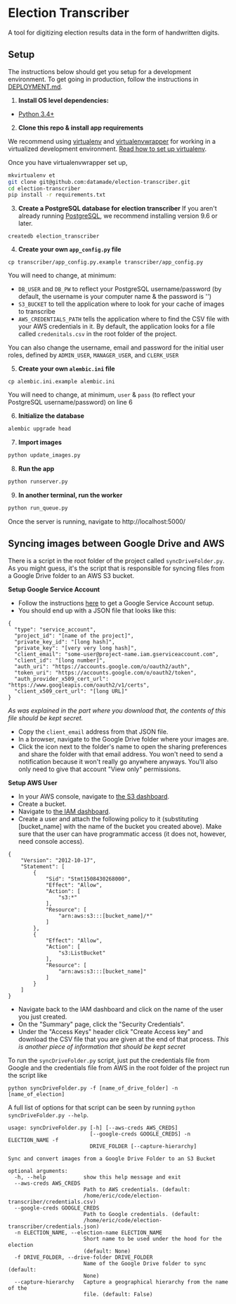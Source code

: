 # Election Transcriber

A tool for digitizing election results data in the form of handwritten digits.

## Setup

The instructions below should get you setup for a development environment. To
get going in production, follow the instructions in
[DEPLOYMENT.md](DEPLOYMENT.md).


1. **Install OS level dependencies:**

  * [Python 3.4+](https://www.python.org/download/)

2. **Clone this repo & install app requirements**

  We recommend using [virtualenv](http://virtualenv.readthedocs.org/en/latest/virtualenv.html) and [virtualenvwrapper](http://virtualenvwrapper.readthedocs.org/en/latest/install.html) for working in a virtualized development environment. [Read how to set up virtualenv](http://docs.python-guide.org/en/latest/dev/virtualenvs/).

  Once you have virtualenvwrapper set up,
  ```bash
  mkvirtualenv et
  git clone git@github.com:datamade/election-transcriber.git
  cd election-transcriber
  pip install -r requirements.txt
  ```
3. **Create a PostgreSQL database for election transcriber**
  If you aren't already running [PostgreSQL](http://www.postgresql.org/), we recommend installing version 9.6 or later.

  ```
  createdb election_transcriber
  ```

4. **Create your own `app_config.py` file**

  ```
  cp transcriber/app_config.py.example transcriber/app_config.py
  ```

  You will need to change, at minimum:
  - `DB_USER` and `DB_PW` to reflect your PostgreSQL username/password (by default, the username is your computer name & the password is '')
  - `S3_BUCKET` to tell the application where to look for your cache of images
    to transcribe
  - `AWS_CREDENTIALS_PATH` tells the application where to find the CSV file
    with your AWS credentials in it. By default, the application looks for
    a file called `credenitals.csv` in the root folder of the project.

  You can also change the username, email and password for the initial user roles, defined by `ADMIN_USER`, `MANAGER_USER`, and `CLERK_USER`

5. **Create your own `alembic.ini` file**

  ```
  cp alembic.ini.example alembic.ini
  ```
  You will need to change, at minimum, `user` & `pass` (to reflect your PostgreSQL username/password) on line 6

6. **Initialize the database**

  ```bash
  alembic upgrade head
  ```

7. **Import images**
  ```bash
  python update_images.py
  ```

8. **Run the app**

  ```bash
  python runserver.py
  ```

9. **In another terminal, run the worker**

  ```bash
  python run_queue.py
  ```

Once the server is running, navigate to http://localhost:5000/

## Syncing images between Google Drive and AWS

There is a script in the root folder of the project called
`syncDriveFolder.py`. As you might guess, it's the script that is responsible
for syncing files from a Google Drive folder to an AWS S3 bucket.

**Setup Google Service Account**

* Follow the instructions [here](https://developers.google.com/identity/protocols/OAuth2ServiceAccount#creatinganaccount) to get a Google Service Account setup.
* You should end up with a JSON file that looks like this:

```
{
  "type": "service_account",
  "project_id": "[name of the project]",
  "private_key_id": "[long hash]",
  "private_key": "[very very long hash]",
  "client_email": "some-user@project-name.iam.gserviceaccount.com",
  "client_id": "[long number]",
  "auth_uri": "https://accounts.google.com/o/oauth2/auth",
  "token_uri": "https://accounts.google.com/o/oauth2/token",
  "auth_provider_x509_cert_url": "https://www.googleapis.com/oauth2/v1/certs",
  "client_x509_cert_url": "[long URL]"
}
```

_As was explained in the part where you download that, the contents of this file
should be kept secret._

* Copy the `client_email` address from that JSON file.
* In a browser, navigate to the Google Drive folder where your images are.
* Click the icon next to the folder's name to open the sharing preferences and
  share the folder with that email address. You won't need to send
  a notification because it won't really go anywhere anyways. You'll also only
  need to give that account "View only" permissions.

**Setup AWS User**

* In your AWS console, navigate to [the S3 dashboard](https://s3.console.aws.amazon.com/s3/home).
* Create a bucket.
* Navigate to [the IAM dashboard](https://console.aws.amazon.com/iam/home).
* Create a user and attach the following policy to it (substituting
  [bucket_name] with the name of the bucket you created above). Make sure that
  the user can have programmatic access (it does not, however, need console
  access).

```
{
    "Version": "2012-10-17",
    "Statement": [
        {
            "Sid": "Stmt1508430268000",
            "Effect": "Allow",
            "Action": [
                "s3:*"
            ],
            "Resource": [
                "arn:aws:s3:::[bucket_name]/*"
            ]
        },
        {
            "Effect": "Allow",
            "Action": [
                "s3:ListBucket"
            ],
            "Resource": [
                "arn:aws:s3:::[bucket_name]"
            ]
        }
    ]
}
```
* Navigate back to the IAM dashboard and click on the name of the user you just
  created.
* On the "Summary" page, click the "Security Credentials".
* Under the "Access Keys" header click "Create Access key" and download the CSV
  file that you are given at the end of that process. _This is another piece of
  information that should be kept secret_

To run the `syncDriveFolder.py` script, just put the credentials file from
Google and the credentials file from AWS in the root folder of the project run
the script like

```
python syncDriveFolder.py -f [name_of_drive_folder] -n [name_of_election]
```

A full list of options for that script can be seen by running `python
syncDriveFolder.py --help`.

```
usage: syncDriveFolder.py [-h] [--aws-creds AWS_CREDS]
                          [--google-creds GOOGLE_CREDS] -n ELECTION_NAME -f
                          DRIVE_FOLDER [--capture-hierarchy]

Sync and convert images from a Google Drive Folder to an S3 Bucket

optional arguments:
  -h, --help            show this help message and exit
  --aws-creds AWS_CREDS
                        Path to AWS credentials. (default:
                        /home/eric/code/election-transcriber/credentials.csv)
  --google-creds GOOGLE_CREDS
                        Path to Google credentials. (default:
                        /home/eric/code/election-transcriber/credentials.json)
  -n ELECTION_NAME, --election-name ELECTION_NAME
                        Short name to be used under the hood for the election
                        (default: None)
  -f DRIVE_FOLDER, --drive-folder DRIVE_FOLDER
                        Name of the Google Drive folder to sync (default:
                        None)
  --capture-hierarchy   Capture a geographical hierarchy from the name of the
                        file. (default: False)
```
